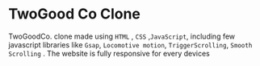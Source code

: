 # TwoGood Co Clone 

TwoGoodCo. clone made using `HTML` , `CSS` ,`JavaScript`, including few javascript libraries like `Gsap`, `Locomotive motion`, `TriggerScrolling`, `Smooth Scrolling` . The website is fully responsive for every devices
